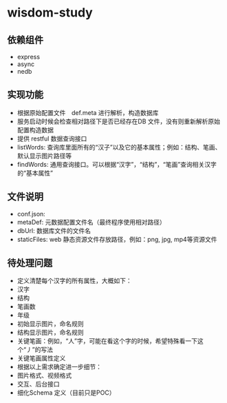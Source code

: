 # wisdom-study
## 依赖组件
- express
- async
- nedb

## 实现功能
- 根据原始配置文件　def.meta 进行解析，构造数据库
 - 服务启动时候会检查相对路径下是否已经存在DB 文件，没有则重新解析原始配置构造数据
- 提供 restful 数据查询接口
 - listWords: 查询库里面所有的“汉子”以及它的基本属性；例如：结构、笔画、默认显示图片路径等
 - findWords: 通用查询接口。可以根据“汉字”，“结构”，“笔画”查询相关汉字的“基本属性”

## 文件说明
- conf.json: 
 - metaDef: 元数据配置文件名（最终程序使用相对路径）
 - dbUrl: 数据库文件的文件名
 - staticFiles: web 静态资源文件存放路径，例如：png, jpg, mp4等资源文件

## 待处理问题
- 定义清楚每个汉字的所有属性，大概如下：
 - 汉字
 - 结构
 - 笔画数
 - 年级
 - 初始显示图片，命名规则
 - 结构显示图片，命名规则
 - 关键笔画：例如，“人”字，可能在看这个字的时候，希望特殊看一下这个“丿”的写法
- 关键笔画属性定义
- 根据以上需求确定进一步细节：
 - 图片格式、视频格式
 - 交互、后台接口
 - 细化Schema 定义（目前只是POC）
